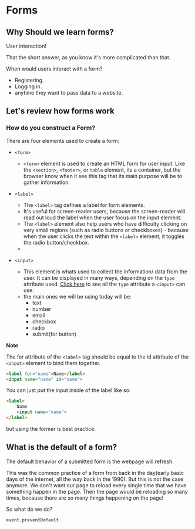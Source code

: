 # Forms

## Why Should we learn forms?

User interaction!

That the short answer, as you know it's more complicated than that. 

When would users interact with a form?
* Registering.
* Logging in.
* anytime they want to pass data to a website.

## Let's review how forms work

### How do you construct a Form?

There are four elements used to create a form: 
* `<form>`
    * `<form>` element is used to create an HTML form for user input.  Like the `<section>`, `<footer>`, or `table` element, its a container, but the browser know when it see this tag that its main purpose will be to gather information.
* `<label>`
    * The `<label>` tag defines a label for form elements.
    * It's useful for screen-reader users, because the screen-reader will read out loud the label when the user focus on the input element.
    * The `<label>` element also help users who have difficulty clicking on very small regions (such as radio buttons or checkboxes) - because when the user clicks the text within the `<label>` element, it toggles the radio button/checkbox.
    * 
    
* `<input>`
    * This element is whats used to collect the information/ data from the user. It can be displayed in many ways, depending on the `type` attribute used. [Click here](https://www.w3schools.com/html/html_form_input_types.asp) to see all the `type` attribute a `<input>` can use.
    * the main ones we will be using today will be:
        * text
        * number
        * email
        * checkbox
        * radio
        * submit(for button)
        
**Note**

The for attribute of the `<label>` tag should be equal to the id attribute of the `<input>` element to bind them together.
```HTML
<label for="name">Name</label>
<input name="name" id="name">
```
You can just put the input inside of the label like so: 

```HTML
<label>
    Name
    <input name="name">
</label>
```
but using the former is best practice. 

## What is the default of a form?

The default behavior of a submitted form is the webpage will refresh. 

This was the common practice of a form from back in the day(early basic days of the internet, all the way back in the 1990). But this is not the case anymore. We don't want our page to reload every single time that we have something happen in the page. Then the page would be reloading so many times, because there are so many things happening on the page!

So what do we do?

`event.preventDefault`

